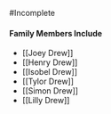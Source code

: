 #Incomplete 

#### Family Members Include
- [[Joey Drew]]
- [[Henry Drew]]
- [[Isobel Drew]]
- [[Tylor Drew]]
- [[Simon Drew]]
-  [[Lilly Drew]]
